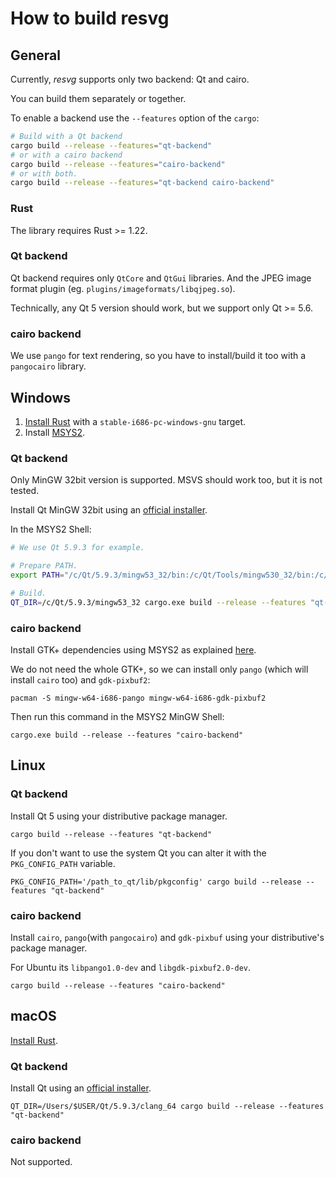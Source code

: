 # How to build resvg

## General

Currently, *resvg* supports only two backend: Qt and cairo.

You can build them separately or together.

To enable a backend use the `--features` option of the `cargo`:
```bash
# Build with a Qt backend
cargo build --release --features="qt-backend"
# or with a cairo backend
cargo build --release --features="cairo-backend"
# or with both.
cargo build --release --features="qt-backend cairo-backend"
```

### Rust

The library requires Rust >= 1.22.

### Qt backend

Qt backend requires only `QtCore` and `QtGui` libraries.
And the JPEG image format plugin (eg. `plugins/imageformats/libqjpeg.so`).

Technically, any Qt 5 version should work, but we support only Qt >= 5.6.

### cairo backend

We use `pango` for text rendering, so you have to install/build it too
with a `pangocairo` library.

## Windows

1. [Install Rust](https://www.rust-lang.org/en-US/install.html) with a
`stable-i686-pc-windows-gnu` target.
1. Install [MSYS2](http://www.msys2.org/).

### Qt backend

Only MinGW 32bit version is supported. MSVS should work too, but it is not tested.

Install Qt MinGW 32bit using an
[official installer](http://download.qt.io/official_releases/online_installers/qt-unified-windows-x86-online.exe).

In the MSYS2 Shell:
```bash
# We use Qt 5.9.3 for example.

# Prepare PATH.
export PATH="/c/Qt/5.9.3/mingw53_32/bin:/c/Qt/Tools/mingw530_32/bin:/c/Users/$USER/.cargo/bin:$PATH"

# Build.
QT_DIR=/c/Qt/5.9.3/mingw53_32 cargo.exe build --release --features "qt-backend"
```

### cairo backend

Install GTK+ dependencies using MSYS2 as explained
[here](http://gtk-rs.org/docs/requirements.html#windows).

We do not need the whole GTK+, so we can install only `pango` (which will install
`cairo` too) and `gdk-pixbuf2`:

```
pacman -S mingw-w64-i686-pango mingw-w64-i686-gdk-pixbuf2
```

Then run this command in the MSYS2 MinGW Shell:

```
cargo.exe build --release --features "cairo-backend"
```

## Linux

### Qt backend

Install Qt 5 using your distributive package manager.

```
cargo build --release --features "qt-backend"
```

If you don't want to use the system Qt you can alter it with the `PKG_CONFIG_PATH` variable.

```
PKG_CONFIG_PATH='/path_to_qt/lib/pkgconfig' cargo build --release --features "qt-backend"
```

### cairo backend

Install `cairo`, `pango`(with `pangocairo`) and `gdk-pixbuf` using your distributive's package manager.

For Ubuntu its `libpango1.0-dev` and `libgdk-pixbuf2.0-dev`.

```
cargo build --release --features "cairo-backend"
```

## macOS

[Install Rust](https://www.rust-lang.org/en-US/install.html).

### Qt backend

Install Qt using an
[official installer](http://download.qt.io/official_releases/online_installers/qt-unified-mac-x64-online.dmg).

```
QT_DIR=/Users/$USER/Qt/5.9.3/clang_64 cargo build --release --features "qt-backend"
```

### cairo backend

Not supported.
